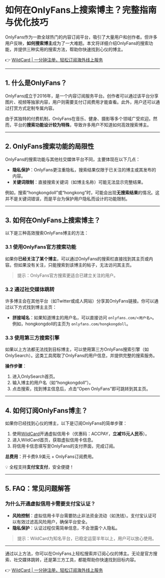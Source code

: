 # 如何在OnlyFans上搜索博主？完整指南与优化技巧

OnlyFans作为一款全球热门的内容订阅平台，吸引了大量用户和创作者。但许多用户反映，**如何搜索博主**成为了一大难题。本文将详细介绍OnlyFans的搜索功能，并提供三种实用的搜索方法，帮助你快速找到心仪的博主。

👉 [WildCard | 一分钟注册，轻松订阅海外线上服务](https://bbtdd.com/WildCard)

---

## 1. 什么是OnlyFans？

OnlyFans成立于2016年，是一个内容订阅服务平台。创作者可以通过该平台分享图片、视频等独家内容，用户则需要支付订阅费用才能查看。此外，用户还可以通过打赏方式定制专属内容。

由于其独特的付费机制，OnlyFans在音乐、健身、摄影等多个领域广受欢迎。然而，平台的**搜索功能设计较为特殊**，导致许多用户不知道如何高效搜索博主。

---

## 2. OnlyFans搜索功能的局限性

OnlyFans的搜索功能与其他社交媒体平台不同，主要体现在以下几点：

- **隐私保护**：OnlyFans更注重隐私，搜索结果仅限于已关注的博主或其发布的内容。
- **关键词限制**：直接搜索关键词（如博主名称）可能无法显示完整结果。

例如，搜索“hongkongdoll”或“hongkong”时，可能会出现**无搜索结果**的情况。这并不是关键词错误，而是平台为保护用户隐私而设计的功能限制。

---

## 3. 如何在OnlyFans上搜索博主？

以下是三种高效搜索OnlyFans博主的方法：

### 3.1 使用OnlyFans官方搜索功能

如果你**已经关注了某个博主**，可以通过OnlyFans的搜索栏直接找到其主页或内容。但如果没有关注，只能搜索到该博主的帖子，无法访问其主页。

> 提示：OnlyFans官方搜索更适合已建立关注的用户。

### 3.2 通过社交媒体跳转

许多博主会在其他平台（如Twitter或成人网站）分享其OnlyFans链接。你可以通过以下方式找到博主主页：

- **拼接域名**：如果知道博主的用户名，可以直接访问 `onlyfans.com/<用户名>`。例如，hongkongdoll的主页为 `onlyfans.com/hongkongdoll`。

### 3.3 使用第三方搜索引擎

如果以上方法都无法找到目标博主，可以使用第三方OnlyFans搜索引擎（如OnlySearch）。这类工具爬取了OnlyFans的用户信息，并提供完整的搜索服务。

**操作步骤**：
1. 进入OnlySearch首页。
2. 输入博主的用户名（如“hongkongdoll”）。
3. 点击搜索，找到博主信息后，点击“Open OnlyFans”即可跳转到其主页。

---

## 4. 如何订阅OnlyFans博主？

如果你已经找到心仪的博主，以下是订阅OnlyFans的简单步骤：

1. 使用[WildCard](https://bbtdd.com/WildCard)开通虚拟信用卡（优惠码：ACCPAY，**立减15元人民币**）。
2. 进入WildCard首页，获取虚拟信用卡信息。
3. 将信用卡信息填写至OnlyFans的支付界面，完成订阅。

**总费用**：开卡费9.9美元 + OnlyFans订阅费用。

💡 全程支持**支付宝支付**，安全便捷！

---

## 5. FAQ：常见问题解答

### 为什么开通虚拟信用卡需要支付宝认证？

- **风险控制**：虚拟信用卡平台需要防止非法资金流动（如洗钱）。支付宝认证可以有效过滤高风险用户，确保平台安全。
- **隐私保护**：认证过程仅需简单信息，不会泄露个人隐私。

> 提示：WildCard为知名平台，已稳定运营半年以上，用户可以放心使用。

---

通过以上方法，你可以在OnlyFans上轻松搜索并订阅心仪的博主。无论是官方搜索、社交媒体跳转，还是第三方工具，都能帮助你快速找到目标内容。

👉 [WildCard | 一分钟注册，轻松订阅海外线上服务](https://bbtdd.com/WildCard)